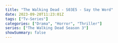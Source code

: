 ```yaml
---
title: "The Walking Dead - S03E5 - Say the Word"
date: 2023-09-20T11:23:01Z
tags: ["Tv-Series"]
categories: ["Drama", "Horror", "Thriller"]
series: ["The Walking Dead Season 3"]
showSummary: false
---
```


  <mux-player stream-type="on-demand"
  src="https://kp3d-my.sharepoint.com/personal/ryoo_kp3d_onmicrosoft_com/_layouts/15/download.aspx?share=EQyx1eS3lDpEjTWYeF6SiJcBQfbD7Xty9IBI7x3GI5ZHIQ" metadata-video-title="The Walking Dead - S03E5 - Say the Word" prefer-playback="mse" controls>
  </mux-player>
  
  
  <script src="https://cdn.jsdelivr.net/npm/@mux/mux-player"></script>
  
   <script id="VTNFO3EweFjT7uVDxZrybRarQcdqbahXwjlH3SYk01lg" type="application/ld+json">
 {
  "@context": "https://schema.org/",
  "@type": "VideoObject",
  "name": "The Walking Dead - S03E5 - Say the Word",
  "contentUrl": "https://stream.mux.com/G01ytbBCG1rH4p775UQfLxQMzq00Oh026t9ne2WZbj02lps.m3u8",
  "thumbnailUrl": "https://www.themoviedb.org/t/p/original/mu1zFlKK7pQbGbkCHDyRRQ6RMRW.jpg?width=314&fit_mode=preserve&time=25",
  "uploadDate": "2023-09-20T11:23:01Z",
}

</script>
